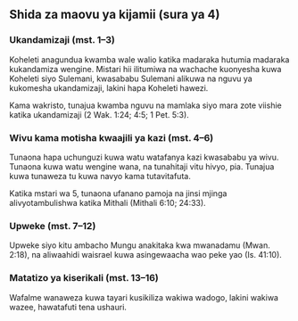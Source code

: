 ## Shida za maovu ya kijamii (sura ya 4)

### Ukandamizaji (mst. 1–3)

Koheleti anagundua kwamba wale walio katika madaraka hutumia madaraka kukandamiza wengine. Mistari hii ilitumiwa na wachache kuonyesha kuwa Koheleti siyo Sulemani, kwasababu Sulemani alikuwa na nguvu ya kukomesha ukandamizaji, lakini hapa Koheleti hawezi.

Kama wakristo, tunajua kwamba nguvu na mamlaka siyo mara zote viishie katika ukandamizaji (2 Wak. 1:24; 4:5; 1 Pet. 5:3).

### Wivu kama motisha kwaajili ya kazi (mst. 4–6)

Tunaona hapa uchunguzi kuwa watu watafanya kazi kwasababu ya wivu. Tunaona kuwa watu wengine wana, na tunahitaji vitu hivyo, pia. Tunajua kuwa tunaweza tu kuwa navyo kama tutavitafuta.

Katika mstari wa 5, tunaona ufanano pamoja na jinsi mjinga alivyotambulishwa katika Mithali (Mithali 6:10; 24:33).

### Upweke (mst. 7–12)

Upweke siyo kitu ambacho Mungu anakitaka kwa mwanadamu (Mwan. 2:18), na aliwaahidi waisrael kuwa asingewaacha wao peke yao (Is. 41:10).

### Matatizo ya kiserikali (mst. 13–16)

Wafalme wanaweza kuwa tayari kusikiliza wakiwa wadogo, lakini wakiwa wazee, hawatafuti tena ushauri.

